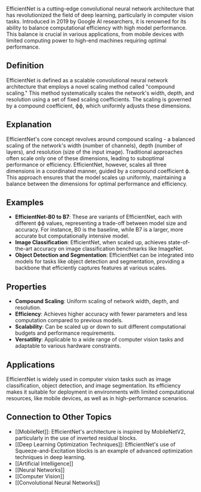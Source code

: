 EfficientNet is a cutting-edge convolutional neural network architecture that has revolutionized the field of deep learning, particularly in computer vision tasks. Introduced in 2019 by Google AI researchers, it is renowned for its ability to balance computational efficiency with high model performance. This balance is crucial in various applications, from mobile devices with limited computing power to high-end machines requiring optimal performance.

## Definition

EfficientNet is defined as a scalable convolutional neural network architecture that employs a novel scaling method called "compound scaling." This method systematically scales the network's width, depth, and resolution using a set of fixed scaling coefficients. The scaling is governed by a compound coefficient, ϕϕ, which uniformly adjusts these dimensions.

## Explanation

EfficientNet's core concept revolves around compound scaling - a balanced scaling of the network's width (number of channels), depth (number of layers), and resolution (size of the input image). Traditional approaches often scale only one of these dimensions, leading to suboptimal performance or efficiency. EfficientNet, however, scales all three dimensions in a coordinated manner, guided by a compound coefficient ϕ. This approach ensures that the model scales up uniformly, maintaining a balance between the dimensions for optimal performance and efficiency.

## Examples

- **EfficientNet-B0 to B7**: These are variants of EfficientNet, each with different ϕϕ values, representing a trade-off between model size and accuracy. For instance, B0 is the baseline, while B7 is a larger, more accurate but computationally intensive model.
- **Image Classification**: EfficientNet, when scaled up, achieves state-of-the-art accuracy on image classification benchmarks like ImageNet.
- **Object Detection and Segmentation**: EfficientNet can be integrated into models for tasks like object detection and segmentation, providing a backbone that efficiently captures features at various scales.

## Properties

- **Compound Scaling**: Uniform scaling of network width, depth, and resolution.
- **Efficiency**: Achieves higher accuracy with fewer parameters and less computation compared to previous models.
- **Scalability**: Can be scaled up or down to suit different computational budgets and performance requirements.
- **Versatility**: Applicable to a wide range of computer vision tasks and adaptable to various hardware constraints.

## Applications

EfficientNet is widely used in computer vision tasks such as image classification, object detection, and image segmentation. Its efficiency makes it suitable for deployment in environments with limited computational resources, like mobile devices, as well as in high-performance scenarios.

## Connection to Other Topics

- [[MobileNet]]: EfficientNet's architecture is inspired by MobileNetV2, particularly in the use of inverted residual blocks.
- [[Deep Learning Optimization Techniques]]: EfficientNet's use of Squeeze-and-Excitation blocks is an example of advanced optimization techniques in deep learning.
-  [[Artificial Intelligence]]
- [[Neural Networks]]
- [[Computer Vision]]
- [[Convolutional Neural Networks]] 